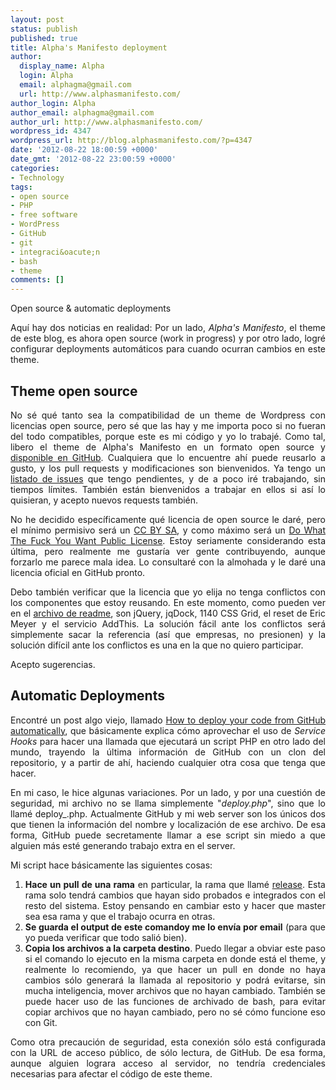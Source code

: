 ```yaml
---
layout: post
status: publish
published: true
title: Alpha's Manifesto deployment
author:
  display_name: Alpha
  login: Alpha
  email: alphagma@gmail.com
  url: http://www.alphasmanifesto.com/
author_login: Alpha
author_email: alphagma@gmail.com
author_url: http://www.alphasmanifesto.com/
wordpress_id: 4347
wordpress_url: http://blog.alphasmanifesto.com/?p=4347
date: '2012-08-22 18:00:59 +0000'
date_gmt: '2012-08-22 23:00:59 +0000'
categories:
- Technology
tags:
- open source
- PHP
- free software
- WordPress
- GitHub
- git
- integraci&oacute;n
- bash
- theme
comments: []
---
```

Open source & automatic deployments

<p style="text-align: justify;">Aqu&iacute; hay dos noticias en realidad: Por un lado, <em>Alpha's Manifesto</em>, el theme de este blog, es ahora open source (work in progress) y por otro lado, logr&eacute; configurar deployments autom&aacute;ticos para cuando ocurran cambios en este theme.</p>
<p><!--more--></p>
<h2 style="text-align: justify;">Theme open source</h2>
<p style="text-align: justify;">No s&eacute; qu&eacute; tanto sea la compatibilidad de un theme de Wordpress con licencias open source, pero s&eacute; que las hay y me importa poco si no fueran del todo compatibles, porque este es mi c&oacute;digo y yo lo trabaj&eacute;. Como tal, libero el theme de Alpha's Manifesto en un formato open source y <a href="https://github.com/AlphaGit/alphasmanifesto">disponible en GitHub</a>. Cualquiera que lo encuentre ah&iacute; puede reusarlo a gusto, y los pull requests y modificaciones son bienvenidos. Ya tengo un <a href="https://github.com/AlphaGit/alphasmanifesto/issues?state=open">listado de issues</a> que tengo pendientes, y de a poco ir&eacute; trabajando, sin tiempos l&iacute;mites. Tambi&eacute;n est&aacute;n bienvenidos a trabajar en ellos si as&iacute; lo quisieran, y acepto nuevos requests tambi&eacute;n.</p>
<p style="text-align: justify;">No he decidido espec&iacute;ficamente qu&eacute; licencia de open source le dar&eacute;, pero el m&iacute;nimo permisivo ser&aacute; un <a href="http://freedomdefined.org/Licenses/CC-BY-SA">CC BY SA</a>, y como m&aacute;ximo ser&aacute; un <a href="http://sam.zoy.org/wtfpl/">Do What The Fuck You Want Public License</a>. Estoy seriamente considerando esta &uacute;ltima, pero realmente me gustar&iacute;a ver gente contribuyendo, aunque forzarlo me parece mala idea. Lo consultar&eacute; con la almohada y le dar&eacute; una licencia oficial en GitHub pronto.</p>
<p style="text-align: justify;">Debo tambi&eacute;n verificar que la licencia que yo elija no tenga conflictos con los componentes que estoy reusando. En este momento, como pueden ver en el <a href="https://github.com/AlphaGit/alphasmanifesto/blob/release/README.md">archivo de readme</a>, son jQuery, jqDock, 1140 CSS Grid, el reset de Eric Meyer y el servicio AddThis. La soluci&oacute;n f&aacute;cil ante los conflictos ser&aacute; simplemente sacar la referencia (as&iacute; que empresas, no presionen) y la soluci&oacute;n dif&iacute;cil ante los conflictos es una en la que no quiero participar.</p>
<p style="text-align: justify;">Acepto sugerencias.</p>
<h2 style="text-align: justify;">Automatic Deployments</h2>
<p style="text-align: justify;">Encontr&eacute; un post algo viejo, llamado <a href="http://shinyplasticbag.posterous.com/how-to-deploy-your-code-from-github-automatic">How to deploy your code from GitHub automatically</a>, que b&aacute;sicamente explica c&oacute;mo aprovechar el uso de <em>Service Hooks</em> para hacer una llamada que ejecutar&aacute; un script PHP en otro lado del mundo, trayendo la &uacute;ltima informaci&oacute;n de GitHub con un clon del repositorio, y a partir de ah&iacute;, haciendo cualquier otra cosa que tenga que hacer.</p>
<p style="text-align: justify;">En mi caso, le hice algunas variaciones. Por un lado, y por una cuesti&oacute;n de seguridad, mi archivo no se llama simplemente "<em>deploy.php</em>", sino que lo llam&eacute; deploy_<randomString>.php. Actualmente GitHub y mi web server son los &uacute;nicos dos que tienen la informaci&oacute;n del nombre y localizaci&oacute;n de ese archivo. De esa forma, GitHub puede secretamente llamar a ese script sin miedo a que alguien m&aacute;s est&eacute; generando trabajo extra en el server.</p>
<p style="text-align: justify;">Mi script hace b&aacute;sicamente las siguientes cosas:</p>
<ol style="text-align: justify;">
<li><strong>Hace un pull de una rama</strong> en particular, la rama que llam&eacute; <a href="https://github.com/AlphaGit/alphasmanifesto/tree/release">release</a>. Esta rama solo tendr&aacute; cambios que hayan sido probados e integrados con el resto del sistema. Estoy pensando en cambiar esto y hacer que master sea esa rama y que el trabajo ocurra en otras.</li>
<li><strong>Se guarda el output de este comando</strong><strong>y me lo env&iacute;a por email</strong> (para que yo pueda verificar que todo sali&oacute; bien).</li>
<li><strong>Copia los archivos a la carpeta destino</strong>. Puedo llegar a obviar este paso si el comando lo ejecuto en la misma carpeta en donde est&aacute; el theme, y realmente lo recomiendo, ya que hacer un pull en donde no haya cambios s&oacute;lo generar&aacute; la llamada al repositorio y podr&aacute; evitarse, sin mucha inteligencia, mover archivos que no hayan cambiado. Tambi&eacute;n se puede hacer uso de las funciones de archivado de bash, para evitar copiar archivos que no hayan cambiado, pero no s&eacute; c&oacute;mo funcione eso con Git.</li>
</ol>
<p style="text-align: justify;">Como otra precauci&oacute;n de seguridad, esta conexi&oacute;n s&oacute;lo est&aacute; configurada con la URL de acceso p&uacute;blico, de s&oacute;lo lectura, de GitHub. De esa forma, aunque alguien lograra acceso al servidor, no tendr&iacute;a credenciales necesarias para afectar el c&oacute;digo de este theme.</p>
